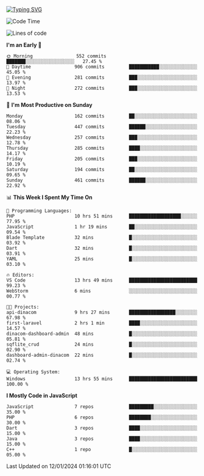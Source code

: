 [![Typing SVG](https://readme-typing-svg.herokuapp.com?font=Fira+Code&pause=1000&color=F7F7F7&random=false&width=435&lines=Hi+%F0%9F%91%8B%2C+I'm+Rafiu+Sidqi;I+Love+React+%F0%9F%98%8D)](https://git.io/typing-svg)
<!--START_SECTION:waka-->
![Code Time](http://img.shields.io/badge/Code%20Time-76%20hrs%203%20mins-blue)

![Lines of code](https://img.shields.io/badge/From%20Hello%20World%20I%27ve%20Written-507.1%20thousand%20lines%20of%20code-blue)

**I'm an Early 🐤** 

```text
🌞 Morning                552 commits         ███████░░░░░░░░░░░░░░░░░░   27.45 % 
🌆 Daytime                906 commits         ███████████░░░░░░░░░░░░░░   45.05 % 
🌃 Evening                281 commits         ███░░░░░░░░░░░░░░░░░░░░░░   13.97 % 
🌙 Night                  272 commits         ███░░░░░░░░░░░░░░░░░░░░░░   13.53 % 
```
📅 **I'm Most Productive on Sunday** 

```text
Monday                   162 commits         ██░░░░░░░░░░░░░░░░░░░░░░░   08.06 % 
Tuesday                  447 commits         ██████░░░░░░░░░░░░░░░░░░░   22.23 % 
Wednesday                257 commits         ███░░░░░░░░░░░░░░░░░░░░░░   12.78 % 
Thursday                 285 commits         ████░░░░░░░░░░░░░░░░░░░░░   14.17 % 
Friday                   205 commits         ███░░░░░░░░░░░░░░░░░░░░░░   10.19 % 
Saturday                 194 commits         ██░░░░░░░░░░░░░░░░░░░░░░░   09.65 % 
Sunday                   461 commits         ██████░░░░░░░░░░░░░░░░░░░   22.92 % 
```


📊 **This Week I Spent My Time On** 

```text
💬 Programming Languages: 
PHP                      10 hrs 51 mins      ███████████████████░░░░░░   77.95 % 
JavaScript               1 hr 19 mins        ██░░░░░░░░░░░░░░░░░░░░░░░   09.54 % 
Blade Template           32 mins             █░░░░░░░░░░░░░░░░░░░░░░░░   03.92 % 
Dart                     32 mins             █░░░░░░░░░░░░░░░░░░░░░░░░   03.91 % 
YAML                     25 mins             █░░░░░░░░░░░░░░░░░░░░░░░░   03.10 % 

🔥 Editors: 
VS Code                  13 hrs 49 mins      █████████████████████████   99.23 % 
WebStorm                 6 mins              ░░░░░░░░░░░░░░░░░░░░░░░░░   00.77 % 

🐱‍💻 Projects: 
api-dinacom              9 hrs 27 mins       █████████████████░░░░░░░░   67.98 % 
first-laravel            2 hrs 1 min         ████░░░░░░░░░░░░░░░░░░░░░   14.57 % 
dinacom-dashboard-admin  48 mins             █░░░░░░░░░░░░░░░░░░░░░░░░   05.81 % 
sqflite_crud             24 mins             █░░░░░░░░░░░░░░░░░░░░░░░░   02.90 % 
dashboard-admin-dinacom  22 mins             █░░░░░░░░░░░░░░░░░░░░░░░░   02.74 % 

💻 Operating System: 
Windows                  13 hrs 55 mins      █████████████████████████   100.00 % 
```

**I Mostly Code in JavaScript** 

```text
JavaScript               7 repos             █████████░░░░░░░░░░░░░░░░   35.00 % 
PHP                      6 repos             ████████░░░░░░░░░░░░░░░░░   30.00 % 
Dart                     3 repos             ████░░░░░░░░░░░░░░░░░░░░░   15.00 % 
Java                     3 repos             ████░░░░░░░░░░░░░░░░░░░░░   15.00 % 
C++                      1 repo              █░░░░░░░░░░░░░░░░░░░░░░░░   05.00 % 
```




 Last Updated on 12/01/2024 01:16:01 UTC
<!--END_SECTION:waka-->
